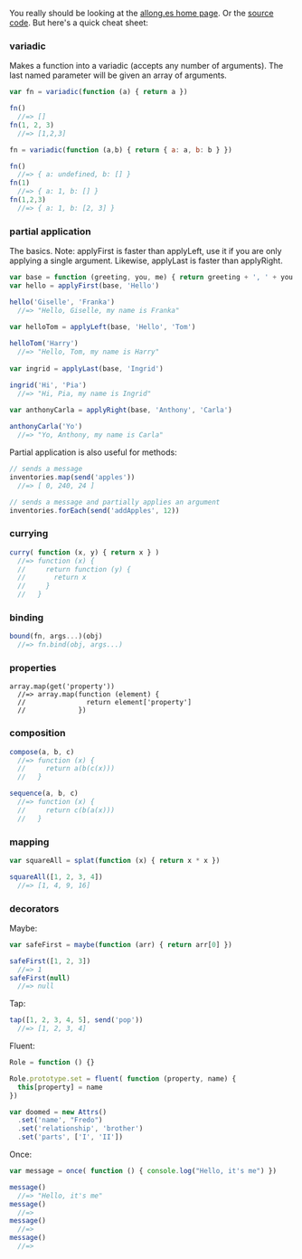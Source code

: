 You really should be looking at the [allong.es home page](http://allong.es). Or the [source code](https://github.com/allong-es/allong-es.github.com/blob/master/lib/allong.es.js). But here's a quick cheat sheet:

### variadic

Makes a function into a variadic (accepts any number of arguments). The last named parameter will be given an array of arguments.

```javascript
var fn = variadic(function (a) { return a })

fn()
  //=> []
fn(1, 2, 3)
  //=> [1,2,3]

fn = variadic(function (a,b) { return { a: a, b: b } })

fn()
  //=> { a: undefined, b: [] }
fn(1)
  //=> { a: 1, b: [] }
fn(1,2,3)
  //=> { a: 1, b: [2, 3] }
```

### partial application

The basics. Note: applyFirst is faster than applyLeft, use it if you are only applying a single argument. Likewise, applyLast is faster than applyRight.

```javascript
var base = function (greeting, you, me) { return greeting + ', ' + you + ', my name is ' + me }
var hello = applyFirst(base, 'Hello')

hello('Giselle', 'Franka')
  //=> "Hello, Giselle, my name is Franka"
  
var helloTom = applyLeft(base, 'Hello', 'Tom')

helloTom('Harry')
  //=> "Hello, Tom, my name is Harry"
  
var ingrid = applyLast(base, 'Ingrid')

ingrid('Hi', 'Pia')
  //=> "Hi, Pia, my name is Ingrid"
  
var anthonyCarla = applyRight(base, 'Anthony', 'Carla')

anthonyCarla('Yo')
  //=> "Yo, Anthony, my name is Carla"
```

Partial application is also useful for methods:

```javascript
// sends a message
inventories.map(send('apples')) 
  //=> [ 0, 240, 24 ]

// sends a message and partially applies an argument
inventories.forEach(send('addApples', 12))
```

### currying

```javascript
curry( function (x, y) { return x } )
  //=> function (x) {
  //     return function (y) {
  //       return x
  //     }
  //   }
```

### binding

```javascript
bound(fn, args...)(obj)
  //=> fn.bind(obj, args...)
```

### properties
```
array.map(get('property'))
  //=> array.map(function (element) {
  //               return element['property']
  //             })
```

### composition

```javascript
compose(a, b, c)
  //=> function (x) {
  //     return a(b(c(x)))
  //   }
```

```javascript
sequence(a, b, c)
  //=> function (x) {
  //     return c(b(a(x)))
  //   }
```

### mapping

```javascript
var squareAll = splat(function (x) { return x * x })

squareAll([1, 2, 3, 4])
  //=> [1, 4, 9, 16]
```

### decorators

Maybe:

```javascript
var safeFirst = maybe(function (arr) { return arr[0] })

safeFirst([1, 2, 3])
  //=> 1
safeFirst(null)
  //=> null
```

Tap:

```javascript
tap([1, 2, 3, 4, 5], send('pop'))
  //=> [1, 2, 3, 4]
```

Fluent:

```javascript
Role = function () {}

Role.prototype.set = fluent( function (property, name) { 
  this[property] = name 
})

var doomed = new Attrs()
  .set('name', "Fredo")
  .set('relationship', 'brother')
  .set('parts', ['I', 'II'])
```

Once:

```javascript
var message = once( function () { console.log("Hello, it's me") })

message()
  //=> "Hello, it's me"
message()
  //=>
message()
  //=>
message()
  //=>
```